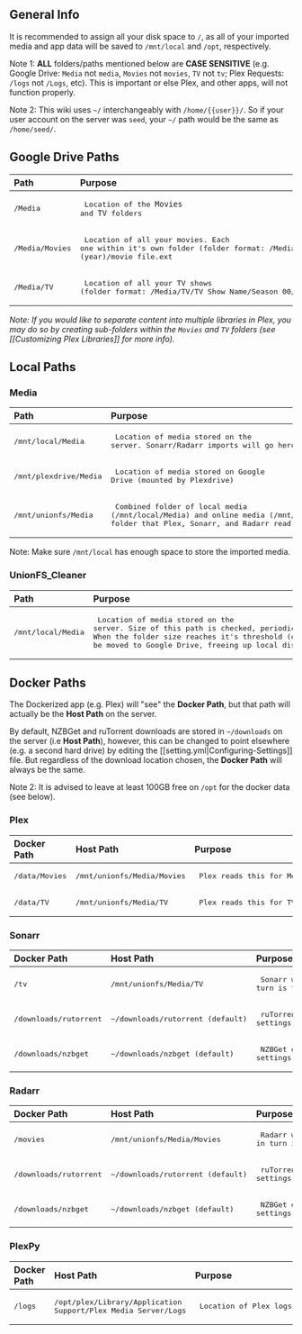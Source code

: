 ## General Info

It is recommended to assign all your disk space to `/`, as all of your imported media and app data will be saved to `/mnt/local` and `/opt`,  respectively.


Note 1: **ALL** folders/paths mentioned below are **CASE SENSITIVE** (e.g. Google Drive: `Media` not `media`, `Movies` not `movies`, `TV` not `tv`; Plex Requests: `/logs` not `/Logs`, etc). This is important or else Plex, and other apps, will not function properly.

Note 2: This wiki uses `~/` interchangeably with `/home/{{user}}/`. So if your user account on the server was `seed`, your `~/` path would be the same as `/home/seed/`.

## Google Drive Paths


| Path                   | Purpose                                                                                                                                                            |
|:---------------------- |:------------------------------------------------------------------------------------------------------------------------------------------------------------------ |
| <pre>/Media</pre>     | <pre> Location of the `Movies` and `TV` folders   </pre>                                                                                                                         |
| <pre>/Media/Movies</pre> | <pre> Location of all your movies. Each one within it's own folder (folder format: /Media/Movies/Movie Name (year)/movie file.ext </pre>                                                                                                  |
| <pre>/Media/TV</pre>   | <pre> Location of all your TV shows (folder format: /Media/TV/TV Show Name/Season 00/Episode.ext)</pre> |

_Note: If you would like to separate content into multiple libraries in Plex, you may do so by creating sub-folders within the `Movies` and `TV` folders (see [[Customizing Plex Libraries]] for more info)._


## Local Paths

### Media


| Path                   | Purpose                                                                                                                                                            |
|:---------------------- |:------------------------------------------------------------------------------------------------------------------------------------------------------------------ |
| <pre>/mnt/local/Media</pre>     | <pre> Location of media stored on the server. Sonarr/Radarr imports will go here.   </pre>                                                                                                                         |
| <pre>/mnt/plexdrive/Media</pre> | <pre> Location of media stored on Google Drive (mounted by Plexdrive) </pre>                                                                                                  |
| <pre>/mnt/unionfs/Media</pre>   | <pre> Combined folder of local media (/mnt/local/Media) and online media (/mnt/plexdrive/Media). This is the folder that Plex, Sonarr, and Radarr read when scanning for media </pre> |

Note: Make sure `/mnt/local` has enough space to store the imported media.

### UnionFS_Cleaner


| Path               | Purpose                                                                                                                                                                                       |
|:------------------ |:--------------------------------------------------------------------------------------------------------------------------------------------------------------------------------------------- |
| <pre>/mnt/local/Media</pre> | <pre> Location of media stored on the server. Size of this path is checked, periodically (default 30 min). When the folder size reaches it's threshold (default 200GB), media will be moved to Google Drive, freeing up local disk space </pre> |





## Docker Paths

The Dockerized app (e.g. Plex) will "see" the **Docker Path**, but that path will actually be the **Host Path** on the server. 

By default, NZBGet and ruTorrent downloads are stored in `~/downloads` on the server (i.e **Host Path**), however, this can be changed to point elsewhere (e.g. a second hard drive) by editing the [[setting.yml|Configuring-Settings]] file. But regardless of the download location chosen, the **Docker Path** will always be the same.

Note 2: It is advised to leave at least 100GB free on `/opt` for the docker data (see below).

### Plex

| Docker Path    | Host Path                   | Purpose                      |
|:-------------- |:--------------------------- |:---------------------------- |
| <pre>/data/Movies</pre> | <pre>/mnt/unionfs/Media/Movies</pre> | <pre> Plex reads this for Movies </pre>  |
| <pre>/data/TV</pre>     | <pre>/mnt/unionfs/Media/TV</pre>     | <pre> Plex reads this for TV Shows </pre>|


### Sonarr


| Docker Path            | Host Path                         | Purpose                                                                 |
|:---------------------- |:--------------------------------- |:----------------------------------------------------------------------- |
| <pre>/tv</pre>                  | <pre>/mnt/unionfs/Media/TV</pre>           | <pre> Sonarr will import to /tv which in turn is that folder on host system </pre> |
| <pre>/downloads/rutorrent</pre> | <pre>~/downloads/rutorrent (default) </pre> | <pre> ruTorrent download folder as set in settings.yml </pre>                       |
| <pre>/downloads/nzbget</pre>    | <pre>~/downloads/nzbget (default)   </pre> | <pre> NZBGet download folder as set in settings.yml </pre>                          |


### Radarr


| Docker Path            | Host Path                         | Purpose                                                                     |
|:---------------------- |:--------------------------------- |:--------------------------------------------------------------------------- |
| <pre>/movies</pre>              | <pre>/mnt/unionfs/Media/Movies</pre>       | <pre> Radarr will import to /movies which in turn is that folder on host system </pre> |
| <pre>/downloads/rutorrent</pre> | <pre>~/downloads/rutorrent (default) </pre> | <pre> ruTorrent download folder as set in settings.yml  </pre>                          |
| <pre>/downloads/nzbget</pre>    | <pre>~/downloads/nzbget (default) </pre>   | <pre> NZBGet download folder as set in settings.yml </pre>                               |


### PlexPy


| Docker Path | Host Path                                                      | Purpose                               |
|:----------- |:-------------------------------------------------------------- |:------------------------------------- |
| <pre>/logs</pre>     | <pre>/opt/plex/Library/Application Support/Plex Media Server/Logs</pre> | <pre> Location of Plex logs </pre> |
